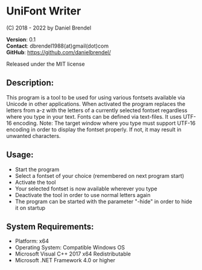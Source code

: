 # UniFont Writer

(C) 2018 - 2022 by Daniel Brendel

**Version**: 0.1\
**Contact**: dbrendel1988(at)gmail(dot)com\
**GitHub**: https://github.com/danielbrendel/

Released under the MIT license

## Description:
This program is a tool to be used for using various fontsets available via Unicode in other applications.
When activated the program replaces the letters from a-z with the letters of a currently selected fontset
regardless where you type in your text. Fonts can be defined via text-files. It uses UTF-16 encoding.
Note: The target window where you type must support UTF-16 encoding in order to display the fontset
properly. If not, it may result in unwanted characters.

## Usage:
* Start the program
* Select a fontset of your choice (remembered on next program start)
* Activate the tool
* Your selected fontset is now available wherever you type
* Deactivate the tool in order to use normal letters again
* The program can be started with the parameter "-hide" in order to hide it on startup

## System Requirements:
* Platform: x64
* Operating System: Compatible Windows OS
* Microsoft Visual C++ 2017 x64 Redistributable
* Microsoft .NET Framework 4.0 or higher
